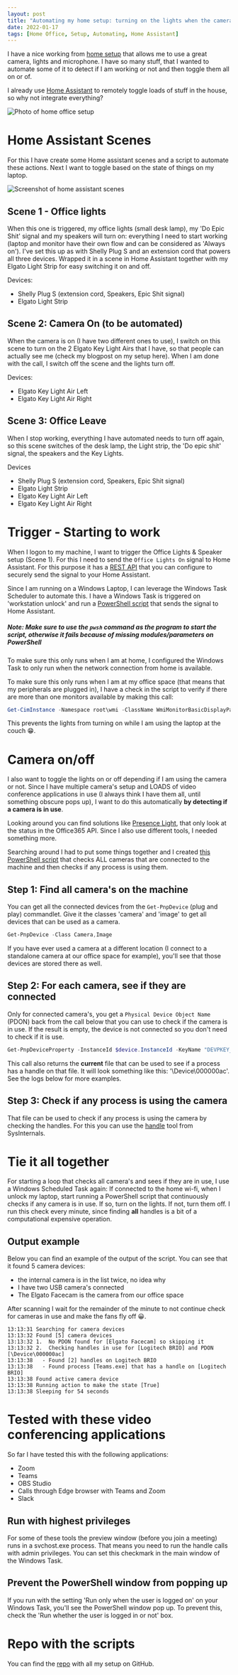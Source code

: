 ```yaml
---
layout: post
title: "Automating my home setup: turning on the lights when the camera is in use"
date: 2022-01-17
tags: [Home Office, Setup, Automating, Home Assistant]
---
```


I have a nice working from [home setup](/blog/2021/2021/05/13/home-setup) that allows me to use a great camera, lights and microphone. I have so many stuff, that I wanted to automate some of it to detect if I am working or not and then toggle them all on or of.

I already use [Home Assistant](https://www.home-assistant.io/) to remotely toggle loads of stuff in the house, so why not integrate everything?

![Photo of home office setup](/images/2021/20210513/SetupUpdate2022.jpg)

# Home Assistant Scenes
For this I have create some Home assistant scenes and a script to automate these actions. Next I want to toggle based on the state of things on my laptop.

![Screenshot of home assistant scenes](/images/2022/20220117/20220117_homeassistant.png)

## Scene 1 - Office lights
When this one is triggered, my office lights (small desk lamp), my 'Do Epic Shit' signal and my speakers will turn on: everything I need to start working (laptop and monitor have their own flow and can be considered as 'Always on'). I've set this up as with Shelly Plug S and an extension cord that powers all three devices. Wrapped it in a scene in Home Assistant together with my Elgato Light Strip for easy switching it on and off.

Devices:
- Shelly Plug S (extension cord, Speakers, Epic Shit signal)
- Elgato Light Strip

## Scene 2: Camera On (to be automated)
When the camera is on (I have two different ones to use), I switch on this scene to turn on the 2 Elgato Key Light Airs that I have, so that people can actually see me (check my blogpost on my setup here). When I am done with the call, I switch off the scene and the lights turn off.

Devices:
- Elgato Key Light Air Left
- Elgato Key Light Air Right

## Scene 3: Office Leave
When I stop working, everything I have automated needs to turn off again, so this scene switches of the desk lamp, the Light strip, the 'Do epic shit' signal, the speakers and the Key Lights.

Devices
- Shelly Plug S (extension cord, Speakers, Epic Shit signal)
- Elgato Light Strip
- Elgato Key Light Air Left
- Elgato Key Light Air Right

# Trigger - Starting to work
When I logon to my machine, I want to trigger the Office Lights & Speaker setup (Scene 1). For this I need to send the `Office Lights On` signal to Home Assistant. For this purpose it has a [REST API](https://developers.home-assistant.io/docs/api/rest/) that you can configure to securely send the signal to your Home Assistant.

Since I am running on a Windows Laptop, I can leverage the Windows Task Scheduler to automate this. I have a Windows Task is triggered on 'workstation unlock' and run a [PowerShell script](https://github.com/rajbos/home-automation/blob/main/WindowsLogin.ps1) that sends the signal to Home Assistant.

##### Note: Make sure to use the `pwsh` command as the program to start the script, otherwise it fails because of missing modules/parameters on PowerShell

To make sure this only runs when I am at home, I configured the Windows Task to only run when the network connection from home is available.

To make sure this only runs when I am at my office space (that means that my peripherals are plugged in), I have a check in the script to verify if there are more than one monitors available by making this call:
``` powershell
Get-CimInstance -Namespace root\wmi -ClassName WmiMonitorBasicDisplayParams
```
This prevents the lights from turning on while I am using the laptop at the couch 😁.

# Camera on/off
I also want to toggle the lights on or off depending if I am using the camera or not. Since I have multiple camera's setup and LOADS of video conference applications in use (I always think I have them all, until something obscure pops up), I want to do this automatically **by detecting if a camera is in use**.

Looking around you can find solutions like [Presence Light](https://github.com/isaacrlevin/PresenceLight), that only look at the status in the Office365 API. Since I also use different tools, I needed something more.

Searching around I had to put some things together and I created [this PowerShell script](https://github.com/rajbos/home-automation/blob/main/camera-check.ps1) that checks ALL cameras that are connected to the machine and then checks if any process is using them.

## Step 1: Find all camera's on the machine
You can get all the connected devices from the `Get-PnpDevice` (plug and play) commandlet. Give it the classes 'camera' and 'image' to get all devices that can be used as a camera.
``` powershell
Get-PnpDevice -Class Camera,Image
```
If you have ever used a camera at a different location (I connect to a standalone camera at our office space for example), you'll see that those devices are stored there as well.

## Step 2: For each camera, see if they are connected
Only for connected camera's, you get a `Physical Device Object Name` (PDON) back from the call below that you can use to check if the camera is in use. If the result is empty, the device is not connected so you don't need to check if it is use.
``` powershell
Get-PnpDeviceProperty -InstanceId $device.InstanceId -KeyName "DEVPKEY_Device_PDOName"
```
This call also returns the **current** file that can be used to see if a process has a handle on that file. It will look  something like this: '\Device\000000ac'. See the logs below for more examples.

## Step 3: Check if any process is using the camera
That file can be used to check if any process is using the camera by checking the handles. For this you can use the [handle](https://docs.microsoft.com/en-us/sysinternals/downloads/handle) tool from SysInternals.

# Tie it all together
For starting a loop that checks all camera's and sees if they are in use, I use a Windows Scheduled Task again: If connected to the home wi-fi, when I unlock my laptop, start running a PowerShell script that continuously checks if any camera is in use. If so, turn on the lights. If not, turn them off. I run this check every minute, since finding **all** handles is a bit of a computational expensive operation.

## Output example
Below you can find an example of the output of the script. You can see that it found 5 camera devices:
- the internal camera is in the list twice, no idea why
- I have two USB camera's connected
- The Elgato Facecam is the camera from our office space

After scanning I wait for the remainder of the minute to not continue check for cameras in use and make the fans fly off 😀.

```
13:13:31 Searching for camera devices
13:13:32 Found [5] camera devices
13:13:32 1.  No PDON found for [Elgato Facecam] so skipping it
13:13:32 2.  Checking handles in use for [Logitech BRIO] and PDON [\Device\000000ac]
13:13:38   - Found [2] handles on Logitech BRIO
13:13:38   - Found process [Teams.exe] that has a handle on [Logitech BRIO]
13:13:38 Found active camera device
13:13:38 Running action to make the state [True]
13:13:38 Sleeping for 54 seconds
```

# Tested with these video conferencing applications
So far I have tested this with the following applications:
- Zoom
- Teams
- OBS Studio
- Calls through Edge browser with Teams and Zoom
- Slack

## Run with highest privileges
For some of these tools the preview window (before you join a meeting) runs in a svchost.exe process. That means you need to run the handle calls with admin privileges. You can set this checkmark in the main window of the Windows Task.

## Prevent the PowerShell window from popping up
If you run with the setting 'Run only when the user is logged on' on your Windows Task, you'll see the PowerShell window pop up. To prevent this, check the 'Run whether the user is logged in or not' box.

# Repo with the scripts
You can find the [repo](https://github.com/rajbos/home-automation) with all my setup on GitHub.